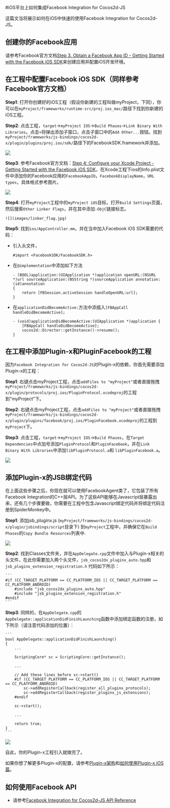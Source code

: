 #iOS平台上如何集成Facebook Integration for Cocos2d-JS

这篇文当将展示如何在iOS中快速的使用Facebook Integration for Cocos2d-JS。

## 创建你的Facebook应用

请参考Facebook官方文档[Step 3. Obtain a Facebook App ID - Getting Started with the Facebook iOS SDK](http://developers.facebook.com/docs/ios/getting-started/#appid)来创建应用并配置iOS开发环境。

## 在工程中配置Facebook iOS SDK（同样参考Facebook官方文档）

**Step1**: 打开你创建好的iOS工程（假设你新建的工程叫做myProject，下同），你可以在`myProject/frameworks/runtime-src/proj.ios_mac/`路径下找到你新建的iOS工程。

**Step2**: 点击工程，`target`->`myProject IOS`->`Build Phases`->`Link Binary With Libraries`。点击`+`将弹出添加子窗口，点击子窗口中的`Add Other...`按钮。找到`myProject/frameworks/js-bindings/cocos2d-x/plugin/plugins/proj.ios/sdk/`路径下的FacebookSDK.framework并添加。

![](images/add_facebook_framework.jpg)

**Step3**: 参考Facebook官方文档：[Step 4: Configure your Xcode Project - Getting Started with the Facebook iOS SDK](http://developers.facebook.com/docs/ios/getting-started/#configure)，在Xcode工程下ios的Info.plist文件中添加你的Facebook应用的`FacebookAppID`，`FacebookDisplayName`，`URL types`，具体格式参考图片。

![](images/modify_info_plist.jpg)

**Step4**: 打开`myProject`工程中的`myProject iOS`目标，打开`Build Settings`页面，然后搜索`Other Linker Flags`，并在其中添加`-ObjC`链接标志。

	![](images/linker_flag.jpg)

**Step5**: 找到`ios/AppController.mm`，并在当中加入Facebook iOS SDK需要的代码：

- 引入头文件，

	```
	#import <FacebookSDK/FacebookSDK.h>
	```

- 在`@implementation`中添加如下方法

	```
	- (BOOL)application:(UIApplication *)application openURL:(NSURL *)url sourceApplication:(NSString *)sourceApplication annotation:(id)annotation
	{
	    return [FBSession.activeSession handleOpenURL:url];
	}
	```

- 在`applicationDidBecomeActive:`方法中添插入`[FBAppCall handleDidBecomeActive];`

	```
	- (void)applicationDidBecomeActive:(UIApplication *)application {
	    [FBAppCall handleDidBecomeActive];
	    cocos2d::Director::getInstance()->resume();
	}
	```

## 在工程中添加Plugin-x和PluginFacebook的工程

因为`Facebook Integration for Cocos2d-JS`对Plugin-x的依赖，你首先需要添加Plugin-x的工程：

**Step1**: 右键点击myProject工程，点击`addFiles to "myProject"`或者直接拖拽`myProject/frameworks/js-bindings/cocos2d-x/plugin/protocols/proj.ios/PluginProtocol.xcodeproj`的工程到"myProject"下。

**Step2**: 右键点击myProject工程，点击`addFiles to "myProject"`或者直接拖拽`myProject/frameworks/js-bindings/cocos2d-x/plugin/plugins/facebook/proj.ios/PluginFacebook.xcodeproj`的工程到`myProject`下。

**Step3**: 点击工程，`target`->`myProject IOS`->`Build Phases`，在`Target Dependencies`中点加号添加`PluginProtocol`和`PluginFacebook`，并在`Link Binary With Libraries`中添加`libPluginProtocol.a`和 `libPluginFacebook.a`。

![](images/add_project.jpg)

## 添加Plugin-x的JSB绑定代码

在上面这些步骤之后，你现在就可以使用FacebookAgent类了，它包装了所有Facebook Integration的C++层API。为了这些API能够在Javascript层暴露出来，还有几个步骤要做，你需要在工程中包含Javascript绑定代码并将绑定代码注册到SpiderMonkey中。

**Step1**: 添加jsb_pluginx.js (`myProject/frameworks/js-bindings/cocos2d-x/plugin/jsbindings/script`目录下) 到`myProject`工程中，并确保它在`Build Phases`的`Copy Bundle Resources`列表中.

![](images/jsb_pluginx_js.jpg)

**Step2**: 找到Classes文件夹，并在`AppDelegate.cpp`文件中加入与Plugin-x相关的头文件，在此你需要加入两个头文件，`jsb_cocos2dx_pluginx_auto.hpp`和`jsb_pluginx_extension_registration.h` 代码如下所示：

    ```
	#if (CC_TARGET_PLATFORM == CC_PLATFORM_IOS || CC_TARGET_PLATFORM == CC_PLATFORM_ANDROID)
		#include "jsb_cocos2dx_pluginx_auto.hpp"
		#include "jsb_pluginx_extension_registration.h"
	#endif
    ```

**Step3**: 同样的，在`AppDelegate.cpp`的`AppDelegate::applicationDidFinishLaunching`函数中添加绑定函数的注册，如下所示（请注意代码添加的位置）：

    ```
    bool AppDelegate::applicationDidFinishLaunching()
	{
	    ...

	    ScriptingCore* sc = ScriptingCore::getInstance();

	    ...

	    // Add these lines before sc->start()
		#if (CC_TARGET_PLATFORM == CC_PLATFORM_IOS || CC_TARGET_PLATFORM == CC_PLATFORM_ANDROID)
			sc->addRegisterCallback(register_all_pluginx_protocols);
			sc->addRegisterCallback(register_pluginx_js_extensions);
		#endif

		sc->start();    
	    
	    ...

	    return true;
	}
    ```

![](images/jsb_registration.jpg)

自此，你的Plugin-x工程引入就做完了。

如果你想了解更多Plugin-x的配置，请参考[Plugin-x架构](http://www.cocos2d-x.org/docs/manual/framework/html5/jsb/plugin-x/plugin-x-architecture/zh)和[如何使用Plugin-x iOS篇](link)。

## 如何使用Facebook API

- 请参考[Facebook Integration for Cocos2d-JS API Reference](../api-reference/en.md)